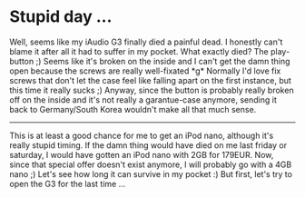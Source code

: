 # Stupid day ...

Well, seems like my iAudio G3 finally died a painful dead. I honestly can't blame it after all it had to suffer in my pocket. What exactly died? The play-button ;) Seems like it's broken on the inside and I can't get the damn thing open because the screws are really well-fixated \*g\* Normally I'd love fix screws that don't let the case feel like falling apart on the first instance, but this time it really sucks ;) Anyway, since the button is probably really broken off on the inside and it's not really a garantue-case anymore, sending it back to Germany/South Korea wouldn't make all that much sense. 



-------------------------------



This is at least a good chance for me to get an iPod nano, although it's really stupid timing. If the damn thing would have died on me last friday or saturday, I would have gotten an iPod nano with 2GB for 179EUR. Now, since that special offer doesn't exist anymore, I will probably go with a 4GB nano ;) Let's see how long it can survive in my pocket :) But first, let's try to open the G3 for the last time ...